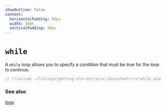```yaml
---
showOutline: false
content:
  horizontalPadding: 50px
  width: 100%
  verticalPadding: 30px
---
```


# `while`

A `while` loop allows you to specify a condition that must be true for the loop to continue.

```rust
// [!include ~/listings/getting-started/cairo_cheatsheet/src/while_example.cairo:sheet]
```

### See also

[loop](loop.md)
